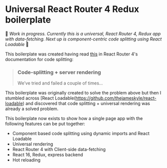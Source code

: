# Universal React Router 4 Redux boilerplate

:construction: _Work in progress. Currently this is a universal, React Router 4, Redux app with data-fetching. Next up is component-centric code splitting using React Loadable_ :construction:

This boilerplate was created having read [this](https://reacttraining.com/react-router/web/guides/code-splitting/code-splitting-server-rendering) in React Router 4's documentation for code splitting:

> ### Code-splitting + server rendering
> We’ve tried and failed a couple of times...

This boilerplate was originally created to solve the problem above but then I stumbled across [React Loadable(https://github.com/thejameskyle/react-loadable) and discovered that code splitting + universal rendering was already a solved problem.

This boilerplate now exists to show how a single page app with the following features can be put together:

* Component based code splitting using dynamic imports and React Loadable
* Universal rendering
* React Router 4 with Client-side data-fetching
* React 16, Redux, express backend
* Hot reloading
